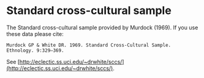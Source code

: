 # Standard cross-cultural sample

The Standard cross-cultural sample provided by Murdock (1969). If you use these data please cite:

```
Murdock GP & White DR. 1969. Standard Cross-Cultural Sample. Ethnology. 9:329–369.
```

See  [http://eclectic.ss.uci.edu/~drwhite/sccs/](http://eclectic.ss.uci.edu/~drwhite/sccs/).

